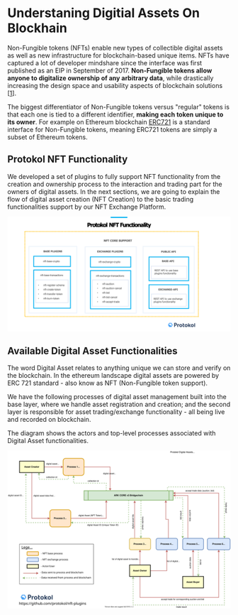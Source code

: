 # Understaning Digitial Assets On Blockhain

Non-Fungible tokens \(NFTs\) enable new types of collectible digital assets as well as new infrastructure for blockchain-based unique items.  NFTs have captured a lot of developer mindshare since the interface was first published as an EIP in September of 2017. **Non-Fungible tokens allow anyone to digitalize ownership of any arbitrary data**, while drastically increasing the design space  and usability aspects of blockchain solutions \[[1](https://education.district0x.io/general-topics/understanding-ethereum/erc-721-tokens/)\].

The biggest differentiator of Non-Fungible tokens versus "regular" tokens is that each one is tied to a different identifier, **making each token unique to its owner**. For example on Ethereum blockchain [ERC721](http://erc721.org/) is a standard interface for Non-Fungible tokens, meaning ERC721 tokens are simply a subset of Ethereum tokens.

## Protokol NFT Functionality 

We developed a set of plugins to fully support NFT functionality from the creation and ownership process to the interaction and trading part for the owners of digital assets. In the next sections, we are going to explain the flow of digital asset creation \(NFT Creation\) to the basic trading functionalities support by our NFT Exchange Platform.

![Protokol plugins that enable NFT Functionality](.gitbook/assets/nft-protokol%20%282%29.png)

## Available Digital Asset Functionalities

The word Digital Asset relates to anything unique we can store and verify on the blockchain. In the ethereum landscape digital assets are powered by ERC 721 standard -  also know as NFT \(Non-Fungible token support\).   
  
We have the following processes of digital asset management built into the base layer, where we handle asset registration and creation; and the second layer is responsible for asset trading/exchange functionality - all being live and recorded on blockchain.

The diagram shows the actors and top-level processes associated with Digital Asset functionalities. 

![](.gitbook/assets/nft-3-.svg)

